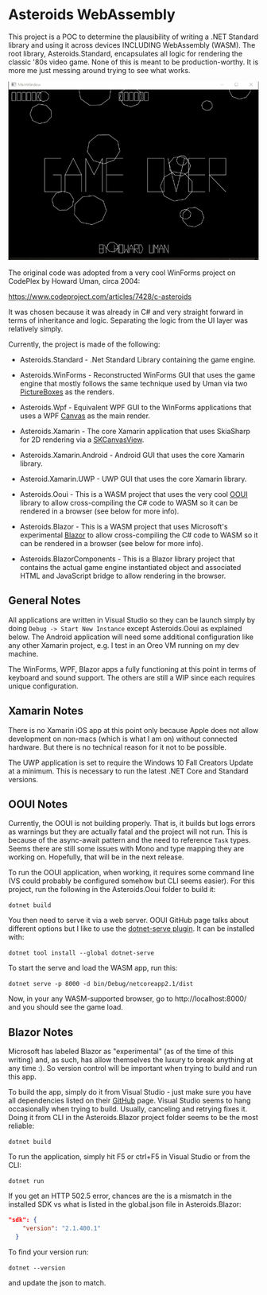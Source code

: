 # Asteroids WebAssembly

This project is a POC to determine the plausibility of writing a .NET Standard library and using it across devices INCLUDING WebAssembly (WASM).  The root library, Asteroids.Standard, encapsulates all logic for rendering the classic '80s video game.  None of this is meant to be production-worthy.  It is more me just messing around trying to see what works.

<div style="text-align: center;">
    <a href="Documents/Screeny.gif" target="_blank">
        <img src="Documents/Screeny.gif" alt="Screen Shot" >
    </a>  
</div>

The original code was adopted from a very cool WinForms project on  CodePlex by Howard Uman, circa 2004:

https://www.codeproject.com/articles/7428/c-asteroids

It was chosen because it was already in C# and very straight forward in terms of inheritance and logic.  Separating the logic from the UI layer was relatively simply.

Currently, the project is made of the following:

- Asteroids.Standard - .Net Standard Library containing the game engine.

- Asteroids.WinForms - Reconstructed WinForms GUI that uses the game engine that mostly follows the same technique used by Uman via two [PictureBoxes](https://docs.microsoft.com/en-us/dotnet/api/system.windows.forms.picturebox) as the renders.

- Asteroids.Wpf - Equivalent WPF GUI to the WinForms applications that uses a WPF [Canvas](https://docs.microsoft.com/en-us/dotnet/api/system.windows.controls.canvas) as the main render.

- Asteroids.Xamarin - The core Xamarin application that uses SkiaSharp for 2D rendering via a [SKCanvasView](https://docs.microsoft.com/en-us/dotnet/api/skiasharp.views.forms.skcanvasview).

- Asteroids.Xamarin.Android - Android GUI that uses the core Xamarin library.

- Asteroid.Xamarin.UWP - UWP GUI that uses the core Xamarin library.

- Asteroids.Ooui - This is a WASM project that uses the very cool [OOUI](https://github.com/praeclarum/Ooui) library to allow cross-compiling the C# code to WASM so it can be rendered in a browser (see below for more info).

- Asteroids.Blazor - This is a WASM project that uses Microsoft's experimental [Blazor](https://github.com/aspnet/blazor) to allow cross-compiling the C# code to WASM so it can be rendered in a browser (see below for more info).

- Asteroids.BlazorComponents - This is a Blazor library project that contains the actual game engine instantiated object and associated HTML and JavaScript bridge to allow rendering in the browser.

## General Notes

All applications are written in Visual Studio so they can be launch simply by doing `Debug -> Start New Instance` except Asteroids.Ooui as explained below.   The Android application will need some additional configuration like any other Xamarin project, e.g. I test in an Oreo VM running on my dev machine.

The WinForms, WPF, Blazor apps a fully functioning at this point in terms of keyboard and sound support.  The others are still a WIP since each requires unique configuration.

## Xamarin Notes

There is no Xamarin iOS app at this point only because Apple does not allow development on non-macs (which is what I am on) without connected hardware.  But there is no technical reason for it not to be possible.

The UWP application is set to require the Windows 10 Fall Creators Update at a minimum.  This is necessary to run the latest .NET Core and Standard versions.

## OOUI Notes

Currently, the OOUI is not building properly.  That is, it builds but logs errors as warnings but they are actually fatal and the project will not run.  This is because of the async-await pattern and the need to reference `Task` types.  Seems there are still some issues with Mono and type mapping they are working on.  Hopefully, that will be in the next release.

To run the OOUI application, when working, it requires some command line (VS could probably be configured somehow but CLI seems easier).  For this project, run the following in the Asteroids.Ooui folder to build it:

`dotnet build`

You then need to serve it via a web server.  OOUI GitHub page talks about different options but I like to use the [dotnet-serve plugin](https://github.com/natemcmaster/dotnet-serve).  It can be installed with:

`dotnet tool install --global dotnet-serve`

To start the serve and load the WASM app, run this:

`dotnet serve -p 8000 -d bin/Debug/netcoreapp2.1/dist`

Now, in your any WASM-supported browser, go to http://localhost:8000/ and you should see the game load.

## Blazor Notes

Microsoft has labeled Blazor as "experimental" (as of the time of this writing) and, as such, has allow themselves the luxury to break anything at any time :).  So version control will be important when trying to build and run this app.

To build the app, simply do it from Visual Studio - just make sure you have all dependencies listed on their [GitHub](https://github.com/aspnet/blazor) page. Visual Studio seems to hang occasionally when trying to build.  Usually, canceling and retrying fixes it.  Doing it from CLI in the Asteroids.Blazor project folder seems to be the most reliable:

`dotnet build`

To run the application, simply hit F5 or ctrl+F5 in Visual Studio or from the CLI:

`dotnet run`

If you get an HTTP 502.5 error, chances are the is a mismatch in the installed SDK vs what is listed in the global.json file in Asteroids.Blazor:

```json
"sdk": {
    "version": "2.1.400.1"
  }
```

To find your version run:

`dotnet --version`

and update the json to match.